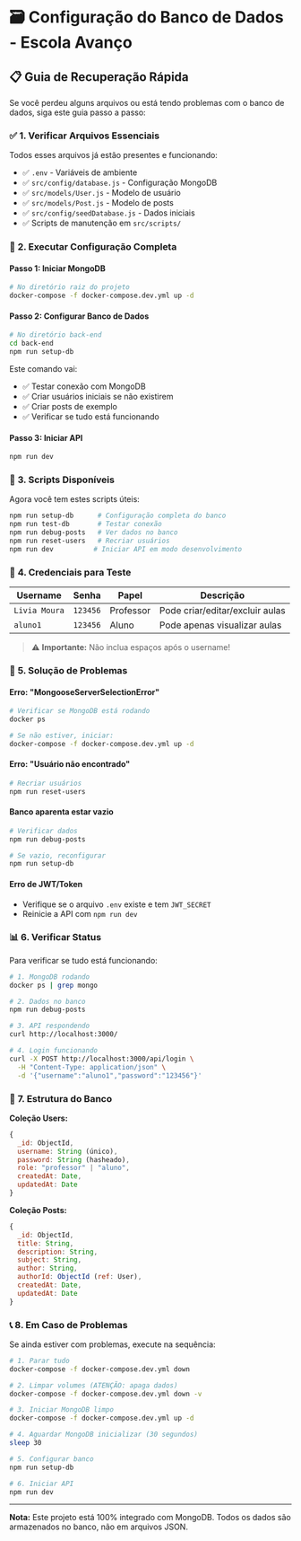 # 🗃️ Configuração do Banco de Dados - Escola Avanço

## 📋 Guia de Recuperação Rápida

Se você perdeu alguns arquivos ou está tendo problemas com o banco de dados, siga este guia passo a passo:

### ✅ **1. Verificar Arquivos Essenciais**

Todos esses arquivos já estão presentes e funcionando:
- ✅ `.env` - Variáveis de ambiente
- ✅ `src/config/database.js` - Configuração MongoDB
- ✅ `src/models/User.js` - Modelo de usuário
- ✅ `src/models/Post.js` - Modelo de posts
- ✅ `src/config/seedDatabase.js` - Dados iniciais
- ✅ Scripts de manutenção em `src/scripts/`

### 🚀 **2. Executar Configuração Completa**

#### **Passo 1: Iniciar MongoDB**
```bash
# No diretório raiz do projeto
docker-compose -f docker-compose.dev.yml up -d
```

#### **Passo 2: Configurar Banco de Dados**
```bash
# No diretório back-end
cd back-end
npm run setup-db
```

Este comando vai:
- ✅ Testar conexão com MongoDB
- ✅ Criar usuários iniciais se não existirem
- ✅ Criar posts de exemplo
- ✅ Verificar se tudo está funcionando

#### **Passo 3: Iniciar API**
```bash
npm run dev
```

### 🔧 **3. Scripts Disponíveis**

Agora você tem estes scripts úteis:

```bash
npm run setup-db      # Configuração completa do banco
npm run test-db       # Testar conexão
npm run debug-posts   # Ver dados no banco
npm run reset-users   # Recriar usuários
npm run dev          # Iniciar API em modo desenvolvimento
```

### 🔐 **4. Credenciais para Teste**

| Username | Senha | Papel | Descrição |
|----------|-------|-------|-----------|
| `Livia Moura` | `123456` | Professor | Pode criar/editar/excluir aulas |
| `aluno1` | `123456` | Aluno | Pode apenas visualizar aulas |

> ⚠️ **Importante:** Não inclua espaços após o username!

### 🏥 **5. Solução de Problemas**

#### **Erro: "MongooseServerSelectionError"**
```bash
# Verificar se MongoDB está rodando
docker ps

# Se não estiver, iniciar:
docker-compose -f docker-compose.dev.yml up -d
```

#### **Erro: "Usuário não encontrado"**
```bash
# Recriar usuários
npm run reset-users
```

#### **Banco aparenta estar vazio**
```bash
# Verificar dados
npm run debug-posts

# Se vazio, reconfigurar
npm run setup-db
```

#### **Erro de JWT/Token**
- Verifique se o arquivo `.env` existe e tem `JWT_SECRET`
- Reinicie a API com `npm run dev`

### 📊 **6. Verificar Status**

Para verificar se tudo está funcionando:

```bash
# 1. MongoDB rodando
docker ps | grep mongo

# 2. Dados no banco
npm run debug-posts

# 3. API respondendo
curl http://localhost:3000/

# 4. Login funcionando
curl -X POST http://localhost:3000/api/login \
  -H "Content-Type: application/json" \
  -d '{"username":"aluno1","password":"123456"}'
```

### 🎯 **7. Estrutura do Banco**

**Coleção Users:**
```javascript
{
  _id: ObjectId,
  username: String (único),
  password: String (hasheado),
  role: "professor" | "aluno",
  createdAt: Date,
  updatedAt: Date
}
```

**Coleção Posts:**
```javascript
{
  _id: ObjectId,
  title: String,
  description: String,
  subject: String,
  author: String,
  authorId: ObjectId (ref: User),
  createdAt: Date,
  updatedAt: Date
}
```

### 📞 **8. Em Caso de Problemas**

Se ainda estiver com problemas, execute na sequência:

```bash
# 1. Parar tudo
docker-compose -f docker-compose.dev.yml down

# 2. Limpar volumes (ATENÇÃO: apaga dados)
docker-compose -f docker-compose.dev.yml down -v

# 3. Iniciar MongoDB limpo
docker-compose -f docker-compose.dev.yml up -d

# 4. Aguardar MongoDB inicializar (30 segundos)
sleep 30

# 5. Configurar banco
npm run setup-db

# 6. Iniciar API
npm run dev
```

---

**Nota:** Este projeto está 100% integrado com MongoDB. Todos os dados são armazenados no banco, não em arquivos JSON.
